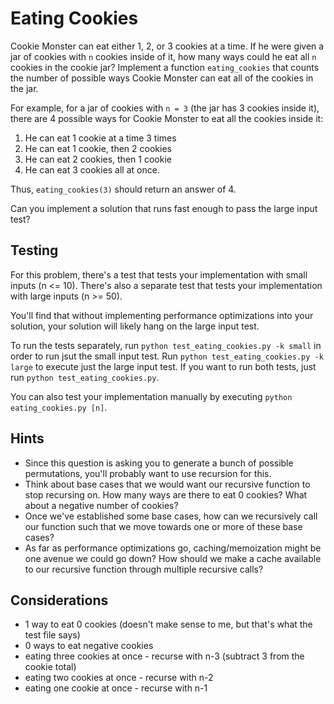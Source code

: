 # Eating Cookies

Cookie Monster can eat either 1, 2, or 3 cookies at a time. If he were given a jar of cookies with `n` cookies inside of it, how many ways could he eat all `n` cookies in the cookie jar? Implement a function `eating_cookies` that counts the number of possible ways Cookie Monster can eat all of the cookies in the jar.

For example, for a jar of cookies with `n = 3` (the jar has 3 cookies inside it), there are 4 possible ways for Cookie Monster to eat all the cookies inside it:

1.  He can eat 1 cookie at a time 3 times
2.  He can eat 1 cookie, then 2 cookies
3.  He can eat 2 cookies, then 1 cookie
4.  He can eat 3 cookies all at once.

Thus, `eating_cookies(3)` should return an answer of 4.

Can you implement a solution that runs fast enough to pass the large input test?

## Testing

For this problem, there's a test that tests your implementation with small inputs (n <= 10). There's also a separate test that tests your implementation with large inputs (n >= 50).

You'll find that without implementing performance optimizations into your solution, your solution will likely hang on the large input test.

To run the tests separately, run `python test_eating_cookies.py -k small` in order to run jsut the small input test. Run `python test_eating_cookies.py -k large` to execute just the large input test. If you want to run both tests, just run `python test_eating_cookies.py`.

You can also test your implementation manually by executing `python eating_cookies.py [n]`.

## Hints

- Since this question is asking you to generate a bunch of possible permutations, you'll probably want to use recursion for this.
- Think about base cases that we would want our recursive function to stop recursing on. How many ways are there to eat 0 cookies? What about a negative number of cookies?
- Once we've established some base cases, how can we recursively call our function such that we move towards one or more of these base cases?
- As far as performance optimizations go, caching/memoization might be one avenue we could go down? How should we make a cache available to our recursive function through multiple recursive calls?

## Considerations

- 1 way to eat 0 cookies (doesn't make sense to me, but that's what the test file says)
- 0 ways to eat negative cookies
- eating three cookies at once - recurse with n-3 (subtract 3 from the cookie total)
- eating two cookies at once - recurse with n-2
- eating one cookie at once - recurse with n-1
